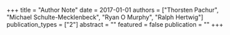 +++
title = "Author Note"
date = 2017-01-01
authors = ["Thorsten Pachur", "Michael Schulte-Mecklenbeck", "Ryan O Murphy", "Ralph Hertwig"]
publication_types = ["2"]
abstract = ""
featured = false
publication = ""
+++

